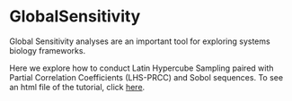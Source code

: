 # GlobalSensitivity

Global Sensitivity analyses are an important tool for exploring systems biology frameworks.

Here we explore how to conduct Latin Hypercube Sampling paired with Partial Correlation Coefficients (LHS-PRCC) and Sobol sequences. To see an html file of the tutorial, click [here]([https://github.com/chyylee/GlobalSensitivity/blob/main/Global_Tutorial.html](https://htmlpreview.github.io/?https://github.com/chyylee/GlobalSensitivity/blob/main/Global_Tutorial.html)https://htmlpreview.github.io/?https://github.com/chyylee/GlobalSensitivity/blob/main/Global_Tutorial.html).
